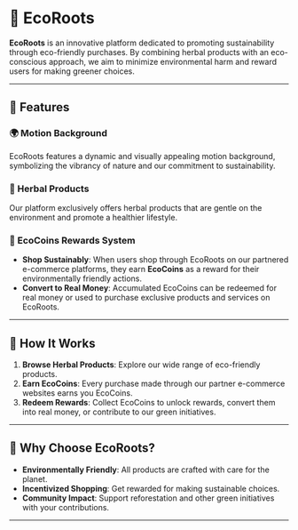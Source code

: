 # 🌿 EcoRoots 

**EcoRoots** is an innovative platform dedicated to promoting sustainability through eco-friendly purchases. By combining herbal products with an eco-conscious approach, we aim to minimize environmental harm and reward users for making greener choices.  

---

## 🌟 Features  
### 🌍 Motion Background  
EcoRoots features a dynamic and visually appealing motion background, symbolizing the vibrancy of nature and our commitment to sustainability.  

### 🌱 Herbal Products  
Our platform exclusively offers herbal products that are gentle on the environment and promote a healthier lifestyle.  

### 💸 EcoCoins Rewards System  
- **Shop Sustainably**: When users shop through EcoRoots on our partnered e-commerce platforms, they earn **EcoCoins** as a reward for their environmentally friendly actions.  
- **Convert to Real Money**: Accumulated EcoCoins can be redeemed for real money or used to purchase exclusive products and services on EcoRoots.  

---

## 🎯 How It Works  
1. **Browse Herbal Products**: Explore our wide range of eco-friendly products.  
2. **Earn EcoCoins**: Every purchase made through our partner e-commerce websites earns you EcoCoins.  
3. **Redeem Rewards**: Collect EcoCoins to unlock rewards, convert them into real money, or contribute to our green initiatives.  

---

## 🌟 Why Choose EcoRoots?  
- **Environmentally Friendly**: All products are crafted with care for the planet.  
- **Incentivized Shopping**: Get rewarded for making sustainable choices.  
- **Community Impact**: Support reforestation and other green initiatives with your contributions.  

---

